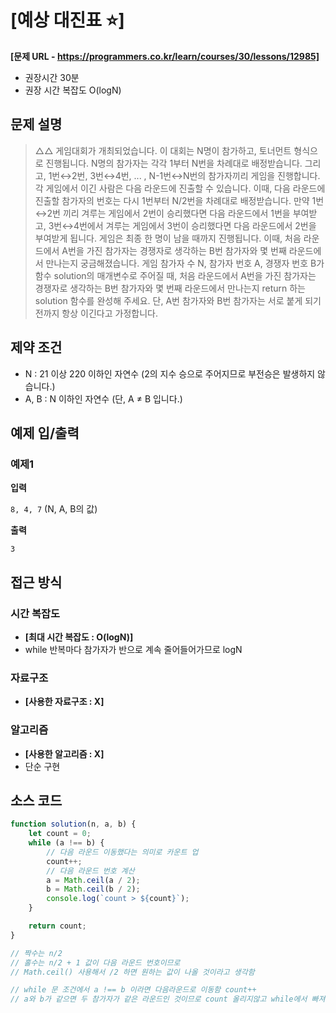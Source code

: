 # [예상 대진표 ⭐]

**[문제 URL - https://programmers.co.kr/learn/courses/30/lessons/12985]**

-   권장시간 30분
-   권장 시간 복잡도 O(logN)

## 문제 설명

> △△ 게임대회가 개최되었습니다. 이 대회는 N명이 참가하고, 토너먼트 형식으로 진행됩니다. N명의 참가자는 각각 1부터 N번을 차례대로 배정받습니다. 그리고, 1번↔2번, 3번↔4번, ... , N-1번↔N번의 참가자끼리 게임을 진행합니다. 각 게임에서 이긴 사람은 다음 라운드에 진출할 수 있습니다. 이때, 다음 라운드에 진출할 참가자의 번호는 다시 1번부터 N/2번을 차례대로 배정받습니다. 만약 1번↔2번 끼리 겨루는 게임에서 2번이 승리했다면 다음 라운드에서 1번을 부여받고, 3번↔4번에서 겨루는 게임에서 3번이 승리했다면 다음 라운드에서 2번을 부여받게 됩니다. 게임은 최종 한 명이 남을 때까지 진행됩니다.
> 이때, 처음 라운드에서 A번을 가진 참가자는 경쟁자로 생각하는 B번 참가자와 몇 번째 라운드에서 만나는지 궁금해졌습니다. 게임 참가자 수 N, 참가자 번호 A, 경쟁자 번호 B가 함수 solution의 매개변수로 주어질 때, 처음 라운드에서 A번을 가진 참가자는 경쟁자로 생각하는 B번 참가자와 몇 번째 라운드에서 만나는지 return 하는 solution 함수를 완성해 주세요. 단, A번 참가자와 B번 참가자는 서로 붙게 되기 전까지 항상 이긴다고 가정합니다.

## 제약 조건

-   N : 21 이상 220 이하인 자연수 (2의 지수 승으로 주어지므로 부전승은 발생하지 않습니다.)
-   A, B : N 이하인 자연수 (단, A ≠ B 입니다.)

## 예제 입/출력

### 예제1

**입력**

`8, 4, 7` (N, A, B의 값)

**출력**

`3`

## 접근 방식

### 시간 복잡도

-   **[최대 시간 복잡도 : O(logN)]**
-   while 반복마다 참가자가 반으로 계속 줄어들어가므로 logN

### 자료구조

-   **[사용한 자료구조 : X]**

### 알고리즘

-   **[사용한 알고리즘 : X]**
-   단순 구현

## 소스 코드

```javascript
function solution(n, a, b) {
    let count = 0;
    while (a !== b) {
        // 다음 라운드 이동했다는 의미로 카운트 업
        count++;
        // 다음 라운드 번호 계산
        a = Math.ceil(a / 2);
        b = Math.ceil(b / 2);
        console.log(`count > ${count}`);
    }

    return count;
}

// 짝수는 n/2
// 홀수는 n/2 + 1 값이 다음 라운드 번호이므로
// Math.ceil() 사용해서 /2 하면 원하는 값이 나올 것이라고 생각함

// while 문 조건에서 a !== b 이라면 다음라운드로 이동함 count++
// a와 b가 같으면 두 참가자가 같은 라운드인 것이므로 count 올리지않고 while에서 빠져나옴
```

